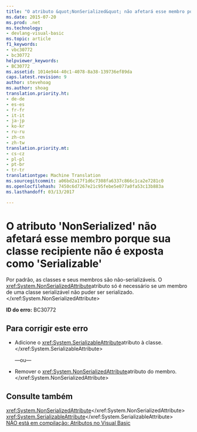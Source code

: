 ```yaml
---
title: "O atributo &quot;NonSerialized&quot; não afetará esse membro porque sua classe recipiente não é exposta como &quot;Serializable&quot; | Documentos do Microsoft"
ms.date: 2015-07-20
ms.prod: .net
ms.technology:
- devlang-visual-basic
ms.topic: article
f1_keywords:
- vbc30772
- bc30772
helpviewer_keywords:
- BC30772
ms.assetid: 1014e944-40c1-4078-8a38-139736ef89da
caps.latest.revision: 9
author: stevehoag
ms.author: shoag
translation.priority.ht:
- de-de
- es-es
- fr-fr
- it-it
- ja-jp
- ko-kr
- ru-ru
- zh-cn
- zh-tw
translation.priority.mt:
- cs-cz
- pl-pl
- pt-br
- tr-tr
translationtype: Machine Translation
ms.sourcegitcommit: a06bd2a17f1d6c7308fa6337c866c1ca2e7281c0
ms.openlocfilehash: 7450c6d7267e21c95febe5e077a0fa53c13b883a
ms.lasthandoff: 03/13/2017

---
```

# <a name="39nonserialized39-attribute-will-not-affect-this-member-because-its-containing-class-is-not-exposed-as-39serializable39"></a>O atributo 'NonSerialized' não afetará esse membro porque sua classe recipiente não é exposta como 'Serializable'
Por padrão, as classes e seus membros são não-serializáveis. O <xref:System.NonSerializedAttribute>atributo só é necessário se um membro de uma classe serializável não puder ser serializado.</xref:System.NonSerializedAttribute>  
  
 **ID do erro:** BC30772  
  
## <a name="to-correct-this-error"></a>Para corrigir este erro  
  
-   Adicione o <xref:System.SerializableAttribute>atributo à classe.</xref:System.SerializableAttribute>  
  
     —ou—  
  
-   Remover o <xref:System.NonSerializedAttribute>atributo do membro.</xref:System.NonSerializedAttribute>  
  
## <a name="see-also"></a>Consulte também  
 <xref:System.NonSerializedAttribute></xref:System.NonSerializedAttribute>   
 <xref:System.SerializableAttribute></xref:System.SerializableAttribute>   
 [NÃO está em compilação: Atributos no Visual Basic](http://msdn.microsoft.com/en-us/620bfc0e-4582-4c8b-8432-ebc5c3dccc22)
